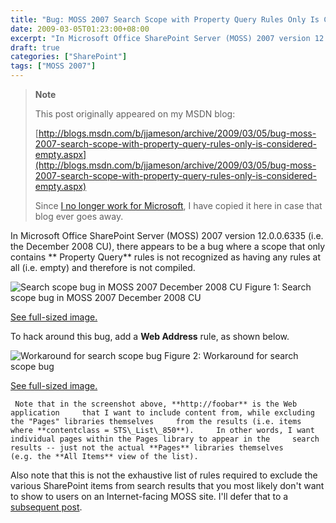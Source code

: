 ```yaml
---
title: "Bug: MOSS 2007 Search Scope with Property Query Rules Only Is Considered Empty"
date: 2009-03-05T01:23:00+08:00
excerpt: "In Microsoft Office SharePoint Server (MOSS) 2007 version 12.0.0.6335 (i.e. the December 2008 CU), there appears to be a bug where a scope that only contains Property Query rules is not recognized as having any rules at all (i.e. empty) and therefore..."
draft: true
categories: ["SharePoint"]
tags: ["MOSS 2007"]
---
```


> **Note**
>
> This post originally appeared on my MSDN blog:
>
> [http://blogs.msdn.com/b/jjameson/archive/2009/03/05/bug-moss-2007-search-scope-with-property-query-rules-only-is-considered-empty.aspx](http://blogs.msdn.com/b/jjameson/archive/2009/03/05/bug-moss-2007-search-scope-with-property-query-rules-only-is-considered-empty.aspx)
>
> Since [I no longer work for Microsoft](/blog/jjameson/2011/09/02/last-day-with-microsoft), I have copied it here in case that blog                 ever goes away.

In Microsoft Office SharePoint Server (MOSS) 2007 version 12.0.0.6335 (i.e. the         December 2008 CU), there appears to be a bug where a scope that only contains **            Property Query** rules is not recognized as having any rules at all (i.e.         empty) and therefore is not compiled.

![Search scope bug in MOSS 2007 December 2008 CU](https://www.technologytoolbox.com/blog/images/www_technologytoolbox_com/blog/jjameson/9/r_MOSS%202007%20Search%20Scope%20bug.jpg)
Figure 1: Search scope bug in MOSS 2007 December 2008 CU

[See full-sized image.](/blog/images/www_technologytoolbox_com/blog/jjameson/9/o_MOSS%202007%20Search%20Scope%20bug.jpg)

To hack around this bug, add a **Web Address** rule, as shown below.

![Workaround for search scope bug](https://www.technologytoolbox.com/blog/images/www_technologytoolbox_com/blog/jjameson/9/r_MOSS%202007%20Search%20Scope%20bug%20-%20workaround.jpg)
Figure 2: Workaround for search scope bug

[See full-sized image.](/blog/images/www_technologytoolbox_com/blog/jjameson/9/o_MOSS%202007%20Search%20Scope%20bug%20-%20workaround.jpg)

     Note that in the screenshot above, **http://foobar** is the Web application     that I want to include content from, while excluding the "Pages" libraries themselves     from the results (i.e. items where **contentclass = STS\_List\_850**).     In other words, I want individual pages within the Pages library to appear in the     search results -- just not the actual **Pages** libraries themselves     (e.g. the **All Items** view of the list).     

Also note that this is not the exhaustive list of rules required to exclude the         various SharePoint items from search results that you most likely don't want to         show to users on an Internet-facing MOSS site. I'll defer that to a [subsequent post](/blog/jjameson/2009/03/05/excluding-various-sharepoint-items-from-search-results-on-internet-facing-moss-sites).

